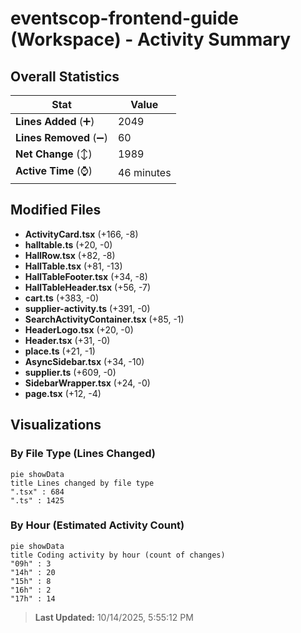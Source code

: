 # eventscop-frontend-guide (Workspace) - Activity Summary 

## Overall Statistics

| Stat                   | Value                                                             |
| ---------------------- | ----------------------------------------------------------------- |
| **Lines Added** (➕)   | 2049                                          |
| **Lines Removed** (➖) | 60                                        |
| **Net Change** (↕)    | 1989                |
| **Active Time** (⌚)   | 46 minutes |


## Modified Files
- **ActivityCard.tsx** (+166, -8)
- **halltable.ts** (+20, -0)
- **HallRow.tsx** (+82, -8)
- **HallTable.tsx** (+81, -13)
- **HallTableFooter.tsx** (+34, -8)
- **HallTableHeader.tsx** (+56, -7)
- **cart.ts** (+383, -0)
- **supplier-activity.ts** (+391, -0)
- **SearchActivityContainer.tsx** (+85, -1)
- **HeaderLogo.tsx** (+20, -0)
- **Header.tsx** (+31, -0)
- **place.ts** (+21, -1)
- **AsyncSidebar.tsx** (+34, -10)
- **supplier.ts** (+609, -0)
- **SidebarWrapper.tsx** (+24, -0)
- **page.tsx** (+12, -4)

## Visualizations

### By File Type (Lines Changed)

```mermaid
pie showData
title Lines changed by file type
".tsx" : 684
".ts" : 1425
```

### By Hour (Estimated Activity Count)

```mermaid
pie showData
title Coding activity by hour (count of changes)
"09h" : 3
"14h" : 20
"15h" : 8
"16h" : 2
"17h" : 14
```


> **Last Updated:** 10/14/2025, 5:55:12 PM